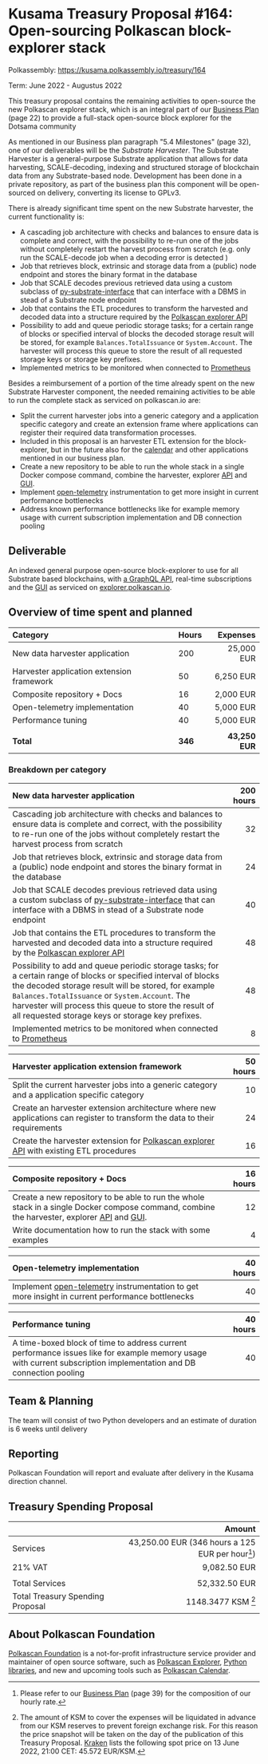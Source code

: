 # Kusama Treasury Proposal #164: Open-sourcing Polkascan block-explorer stack

Polkassembly: https://kusama.polkassembly.io/treasury/164

Term: June 2022 - Augustus 2022

This treasury proposal contains the remaining activities to open-source the new Polkascan explorer stack, which is an integral part of our [Business Plan](https://polkascan.org/wp-content/uploads/2022/03/Business-Plan-Polkascan-Foundation-v20220218.1030.pdf) (page 22) to provide a full-stack open-source block explorer for the Dotsama community

As mentioned in our Business plan paragraph "5.4 Milestones" (page 32), one of our deliverables will be the *Substrate Harvester*. The Substrate Harvester is a general-purpose Substrate application that allows for data harvesting, SCALE-decoding, indexing and structured storage of blockchain data from any Substrate-based node. Development has been done in a private repository, as part of the business plan this component will be open-sourced on delivery, converting its license to GPLv3.

There is already significant time spent on the new Substrate harvester, the current functionality is:

* A cascading job architecture with checks and balances to ensure data is complete and correct, with the possibility to re-run one of the jobs without completely restart the harvest process from scratch (e.g. only run the SCALE-decode job when a decoding error is detected )
* Job that retrieves block, extrinsic and storage data from a (public) node endpoint and stores the binary format in the database
* Job that SCALE decodes previous retrieved data using a custom subclass of [py-substrate-interface](https://github.com/polkascan/py-substrate-interface) that can interface with a DBMS in stead of a Substrate node endpoint
* Job that contains the ETL procedures to transform the harvested and decoded data into a structure required by the [Polkascan explorer API](https://github.com/polkascan/explorer-api)
* Possibility to add and queue periodic storage tasks; for a certain range of blocks or specified interval of blocks the decoded storage result will be stored, for example `Balances.TotalIssuance` or `System.Account`. The harvester will process this queue to store the result of all requested storage keys or storage key prefixes.
* Implemented metrics to be monitored when connected to [Prometheus](https://prometheus.io/)


Besides a reimbursement of a portion of the time already spent on the new Substrate Harvester component, the needed remaining activities to be able to run the complete stack as serviced on polkascan.io are:

- Split the current harvester jobs into a generic category and a application specific category and create an extension frame where applications can register their required data transformation processes. 
- Included in this proposal is an harvester ETL extension for the block-explorer, but in the future also for the [calendar](https://github.com/polkascan/calendar-ui) and other applications mentioned in our business plan.
- Create a new repository to be able to run the whole stack in a single Docker compose command, combine the harvester, explorer [API](https://github.com/polkascan/explorer-api) and [GUI](https://github.com/polkascan/explorer-ui). 
- Implement [open-telemetry](https://opentelemetry.io/) instrumentation to get more insight in current performance bottlenecks 
- Address known performance bottlenecks like for example memory usage with current subscription implementation and DB connection pooling 


## Deliverable
An indexed general purpose open-source block-explorer to use for all Substrate based blockchains, with [a GraphQL API]((https://github.com/polkascan/explorer-api)), real-time subscriptions and the [GUI](https://github.com/polkascan/explorer-ui) as serviced on [explorer.polkascan.io](https://explorer.polkascan.io).

## Overview of time spent and planned

| Category               | Hours  | Expenses |
|:---------------------- | -------|----:|
| New data harvester application       |          200 | 25,000 EUR |
| Harvester application extension framework            |         50 | 6,250 EUR |
| Composite repository + Docs             |         16 | 2,000 EUR |
| Open-telemetry implementation             |         40 | 5,000 EUR |
| Performance tuning             |         40 | 5,000 EUR|
|                        |  |
| **Total**                  |         **346** | **43,250 EUR** |


### Breakdown per category

| New data harvester application   | 200 hours |
|:---------------------------------------------------------------------------------------------------------------------------------------------------------------------------------------------------------------------------- | ---:|
| Cascading job architecture with checks and balances to ensure data is complete and correct, with the possibility to re-run one of the jobs without completely restart the harvest process from scratch                                   |  32   |
| Job that retrieves block, extrinsic and storage data from a (public) node endpoint and stores the binary format in the database                                                                                              | 24    |
| Job that SCALE decodes previous retrieved data using a custom subclass of [py-substrate-interface](https://github.com/polkascan/py-substrate-interface) that can interface with a DBMS in stead of a Substrate node endpoint |  40   |
| Job that contains the ETL procedures to transform the harvested and decoded data into a structure required by the [Polkascan explorer API](https://github.com/polkascan/explorer-api)                                        |  48   |
| Possibility to add and queue periodic storage tasks; for a certain range of blocks or specified interval of blocks the decoded storage result will be stored, for example `Balances.TotalIssuance` or `System.Account`. The harvester will process this queue to store the result of all requested storage keys or storage key prefixes.     |  48   |
|Implemented metrics to be monitored when connected to [Prometheus](https://prometheus.io/)  | 8 |


| Harvester application extension framework  | 50 hours|
|:---------------------------------------------------------------------------------------------------------------------------------------------------------------------------------------------------------------------------- | ---:|
|  Split the current harvester jobs into a generic category and a application specific category                              |  10   |
| Create an harvester extension architecture where new applications can register to transform the data to their requirements                   | 24    |
| Create the harvester extension for [Polkascan explorer API](https://github.com/polkascan/explorer-api) with existing ETL procedures  |  16   |


| Composite repository + Docs  | 16 hours|
|:---------------------------------------------------------------------------------------------------------------------------------------------------------------------------------------------------------------------------- | ---:|
|  Create a new repository to be able to run the whole stack in a single Docker compose command, combine the harvester, explorer [API](https://github.com/polkascan/explorer-api) and [GUI](https://github.com/polkascan/explorer-ui).                              |  12   |
| Write documentation how to run the stack with some examples                   | 4    |


| Open-telemetry implementation  | 40 hours |
|:---------------------------------------------------------------------------------------------------------------------------------------------------------------------------------------------------------------------------- | ---:|
|  Implement [open-telemetry](https://opentelemetry.io/) instrumentation to get more insight in current performance bottlenecks                              |  40   |


| Performance tuning   | 40 hours |
|:---------------------------------------------------------------------------------------------------------------------------------------------------------------------------------------------------------------------------- | ---:|
|  A time-boxed block of time to address current performance issues like for example memory usage with current subscription implementation and DB connection pooling                              |  40   |


## Team & Planning

The team will consist of two Python developers and an estimate of duration is 6 weeks until delivery

## Reporting

Polkascan Foundation will report and evaluate after delivery in the Kusama direction channel.

## Treasury Spending Proposal


|                                  |                     Amount |
|:-------------------------------- | --------------------------:|
| Services                         | 43,250.00 EUR (346 hours a 125 EUR per hour[^1]) |
| 21% VAT                          |               9,082.50 EUR |
|                                  |                            |
| Total Services                   |              52,332.50 EUR |
| Total Treasury Spending Proposal |                1148.3477 KSM [^2] |



## About Polkascan Foundation

[Polkascan Foundation](https://polkascan.org/) is a not-for-profit infrastructure service provider and maintainer of open source software, such as [Polkascan Explorer](https://explorer.polkascan.io/), [Python libraries](https://github.com/polkascan/social-contract/blob/master/polkadot/social-contract-002.md), and new and upcoming tools such as [Polkascan Calendar](https://calendar.polkascan.io).

[^1]: Please refer to our [Business Plan](https://polkascan.org/wp-content/uploads/2022/03/Business-Plan-Polkascan-Foundation-v20220218.1030.pdf) (page 39) for the composition of our hourly rate.

[^2]: The amount of KSM to cover the expenses will be liquidated in advance from our KSM reserves to prevent foreign exchange risk. For this reason the price snapshot will be taken on the day of the publication of this Treasury Proposal. [Kraken](https://trade.kraken.com/charts/KRAKEN:KSM-EUR) lists the following spot price on 13 June 2022, 21:00 CET: 45.572 EUR/KSM.

